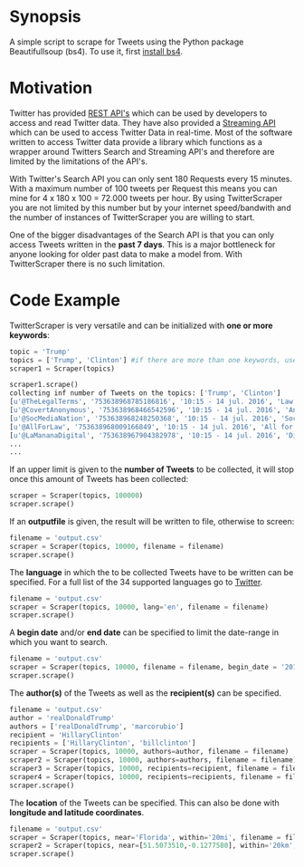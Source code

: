 # Synopsis

A simple script to scrape for Tweets using the Python package Beautifullsoup (bs4). To use it, first [install bs4](https://www.crummy.com/software/BeautifulSoup/bs4/doc/). 


# Motivation
Twitter has provided [REST API's](https://dev.twitter.com/rest/public) which can be used by developers to access and read Twitter data. They have also provided a [Streaming API](https://dev.twitter.com/streaming/overview) which can be used to access Twitter Data in real-time. 
Most of the software written to access Twitter data provide a library which functions as a wrapper around Twitters Search and Streaming API's and therefore are limited by the limitations of the API's. 


With Twitter's Search API you can only sent 180 Requests every 15 minutes. With a maximum number of 100 tweets per Request this means you can mine for 4 x 180 x 100 = 72.000 tweets per hour. By using TwitterScraper you are not limited by this number but by your internet speed/bandwith and the number of instances of TwitterScraper you are willing to start.


One of the bigger disadvantages of the Search API is that you can only access Tweets written in the **past 7 days**. This is a major bottleneck for anyone looking for older past data to make a model from. With TwitterScraper there is no such limitation.
    


# Code Example
TwitterScraper is very versatile and can be initialized with **one or more keywords**:
```python
topic = 'Trump'
topics = ['Trump', 'Clinton'] #if there are more than one keywords, use an array. 
scraper1 = Scraper(topics)

scraper1.scrape()
collecting inf number of Tweets on the topics: ['Trump', 'Clinton']
[u'@TheLegalTerms', '753638968785186816', '10:15 - 14 jul. 2016', 'Law News Blog', 'Trump\xe2\x80\x99s policies would be unconstitutional and will be challenged if adopted, ACLU says http://dlvr.it/Lp5DLn\xc2\xa0pic.twitter.com/ZsWF5Oh1II']
[u'@CovertAnonymous', '753638968466542596', '10:15 - 14 jul. 2016', 'Anonymous', 'GuardianUS: Who is potential Trump VP pick Mike Pence? http://trib.al/uibbBVk\xc2\xa0pic.twitter.com/AeFXrcyROE']
[u'@SocMediaNation', '753638968248250368', '10:15 - 14 jul. 2016', 'Social Media Nation', "Company sends Trump 6,000 bags of green tea to make him 'smarter' http://on.mash.to/29KGyVq\xc2\xa0"]
[u'@AllForLaw', '753638968009166849', '10:15 - 14 jul. 2016', 'All for Law News', 'Trump\xe2\x80\x99s policies would be unconstitutional and will be challenged if adopted, ACLU says http://dlvr.it/Lp5DLl\xc2\xa0pic.twitter.com/t55AoPQqtL']
[u'@LaMananaDigital', '753638967904382978', '10:15 - 14 jul. 2016', 'Diario La Ma\xc3\xb1ana', '#Mundo Trump anunciar\xc3\xa1 el viernes su f\xc3\xb3rmula para la vicepresidencia http://www.lamanana.com.ve/9455/trump-anunciara-el-viernes-su-formula-para-la-vicepresidencia\xc2\xa0\xe2\x80\xa6pic.twitter.com/S036zD3YkK']
...
...
```



If an upper limit is given to the **number of Tweets** to be collected, it will stop once this amount of Tweets has been collected:
```python
scraper = Scraper(topics, 100000)
scraper.scrape()
```



If an **outputfile** is given, the result will be written to file, otherwise to screen:
```python
filename = 'output.csv'
scraper = Scraper(topics, 10000, filename = filename)
scraper.scrape()
```



The **language** in which the to be collected Tweets have to be written can be specified. For a full list of the 34 supported languages go to [Twitter](https://dev.twitter.com/web/overview/languages).
```python
filename = 'output.csv'
scraper = Scraper(topics, 10000, lang='en', filename = filename)
scraper.scrape()
```



A **begin date** and/or **end date** can be specified to limit the date-range in which you want to search.
```python
filename = 'output.csv'
scraper = Scraper(topics, 10000, filename = filename, begin_date = '2016-01-01', end_date = '2016-06-16')
scraper.scrape()
```



The **author(s)** of the Tweets as well as the **recipient(s)** can be specified. 
```python
filename = 'output.csv'
author = 'realDonaldTrump'
authors = ['realDonaldTrump', 'marcorubio']
recipient = 'HillaryClinton'
recipients = ['HillaryClinton', 'billclinton']
scraper = Scraper(topics, 10000, authors=author, filename = filename)
scraper2 = Scraper(topics, 10000, authors=authors, filename = filename)
scraper3 = Scraper(topics, 10000, recipients=recipient, filename = filename)
scraper4 = Scraper(topics, 10000, recipients=recipients, filename = filename)
scraper.scrape()
```



The **location** of the Tweets can be specified. This can also be done with **longitude and latitude coordinates**. 
```python
filename = 'output.csv'
scraper = Scraper(topics, near='Florida', within='20mi', filename = filename)
scraper2 = Scraper(topics, near=[51.5073510,-0.1277580], within='20km', filename = filename)
scraper.scrape()
```
